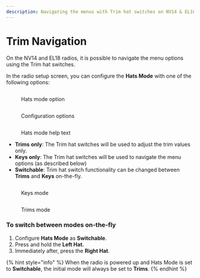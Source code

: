 ```yaml
---
description: Navigating the menus with Trim hat switches on NV14 & EL18
---
```


# Trim Navigation

On the NV14 and EL18 radios, it is possible to navigate the menu options using the Trim hat switches.

In the radio setup screen, you can configure the **Hats Mode** with one of the following options:

<div data-full-width="true">

<figure><img src="/.gitbook/assets/hat3.png" alt=""><figcaption><p>Hats mode option</p></figcaption></figure>

 

<figure><img src="/.gitbook/assets/hat4.png" alt=""><figcaption><p>Configuration options</p></figcaption></figure>

 

<figure><img src="/.gitbook/assets/hat 5 (1).png" alt=""><figcaption><p>Hats mode help text</p></figcaption></figure>

</div>

* **Trims** **only**: The Trim hat switches will be used to adjust the trim values only.
* **Keys only**: The Trim hat switches will be used to navigate the menu options (as described below)
* **Switchable**: Trim hat switch functionality can be changed between **Trims** and **Keys** on-the-fly.

<div>

<figure><img src="/.gitbook/assets/hat1 (1).png" alt=""><figcaption><p>Keys mode</p></figcaption></figure>

 

<figure><img src="/.gitbook/assets/hat2.png" alt=""><figcaption><p>Trims mode</p></figcaption></figure>

</div>

### To switch between modes on-the-fly

1. Configure **Hats Mode** as **Switchable**.
2. Press and hold the **Left Hat.**
3. Immediately after, press the **Right Hat**.

{% hint style="info" %}
When the radio is powered up and Hats Mode is set to **Switchable**, the initial mode will always be set to **Trims**.
{% endhint %}

